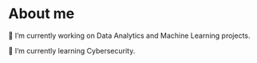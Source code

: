 # About me
 🔭 I’m currently working on Data Analytics and Machine Learning projects.
 
 🌱 I’m currently learning Cybersecurity.





